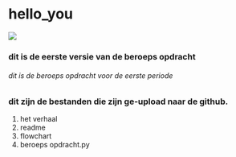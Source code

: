 # hello_you
![](https://imgs.search.brave.com/Y7NLOnqNIlK982LZTmwpbdj7MJb9qXShAIwOUJVVe_k/rs:fit:600:700:1/g:ce/aHR0cDovL3NkLmtl/ZXBjYWxtLW8tbWF0/aWMuY28udWsvaS9r/ZWVwLWNhbG0tYW5k/LXlvdS1zaGFsbC1u/b3QtcGFzcy0zMi5w/bmc)
### dit is de eerste versie van de beroeps opdracht
###### dit is de beroeps opdracht voor de eerste periode

### dit zijn de bestanden die zijn ge-upload naar de github.
1. het verhaal
2. readme
3. flowchart
4. beroeps opdracht.py

